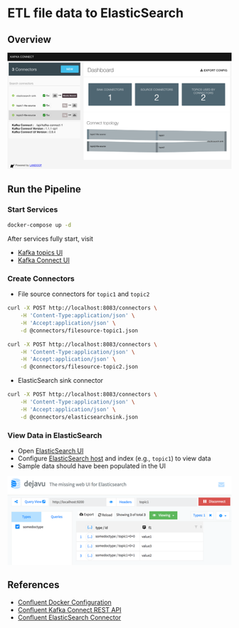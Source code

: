 # ETL file data to ElasticSearch

## Overview

![overview](./docs/overview.png)

## Run the Pipeline

### Start Services

```bash
docker-compose up -d
```

After services fully start, visit

- [Kafka topics UI](http://localhost:8000)
- [Kafka Connect UI](http://localhost:8001)

### Create Connectors

- File source connectors for `topic1` and `topic2`

```bash
curl -X POST http://localhost:8083/connectors \
    -H 'Content-Type:application/json' \
    -H 'Accept:application/json' \
    -d @connectors/filesource-topic1.json
```

```bash
curl -X POST http://localhost:8083/connectors \
    -H 'Content-Type:application/json' \
    -H 'Accept:application/json' \
    -d @connectors/filesource-topic2.json
```

- ElasticSearch sink connector

```bash
curl -X POST http://localhost:8083/connectors \
    -H 'Content-Type:application/json' \
    -H 'Accept:application/json' \
    -d @connectors/elasticsearchsink.json
```

### View Data in ElasticSearch

- Open [ElasticSearch UI](http://localhost:1358)
- Configure [ElasticSearch host](http://localhost:9200) and index (e.g., `topic1`) to view data
- Sample data should have been populated in the UI

![esdata](./docs/esdata.png)

## References

- [Confluent Docker Configuration](https://docs.confluent.io/current/installation/docker/docs/configuration.html)
- [Confluent Kafka Connect REST API](https://docs.confluent.io/current/connect/references/restapi.html)
- [Confluent ElasticSearch Connector](https://docs.confluent.io/current/connect/connect-elasticsearch/docs/elasticsearch_connector.html)
